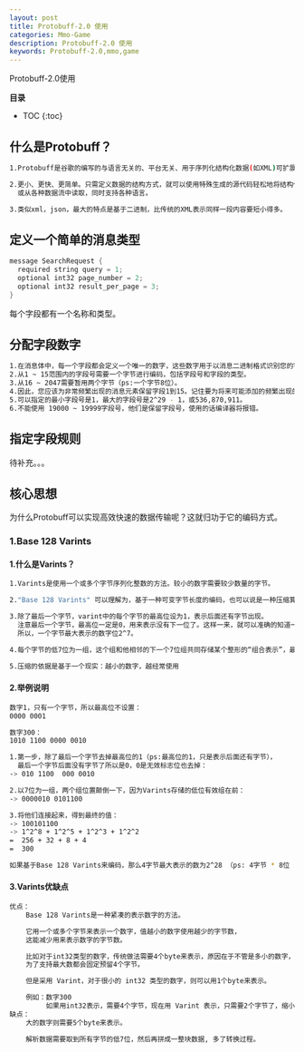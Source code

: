 ```yaml
---
layout: post
title: Protobuff-2.0 使用
categories: Mmo-Game
description: Protobuff-2.0 使用
keywords: Protobuff-2.0,mmo,game
---
```


Protobuff-2.0使用

**目录**

* TOC
{:toc}

## 什么是Protobuff？

```sh
1.Protobuff是谷歌的编写的与语言无关的、平台无关、用于序列化结构化数据(如XML)可扩展的一种机制。

2.更小、更快、更简单。只需定义数据的结构方式，就可以使用特殊生成的源代码轻松地将结构化数据写入
  或从各种数据流中读取，同时支持各种语言。

3.类似xml，json，最大的特点是基于二进制，比传统的XML表示同样一段内容要短小得多。
```

## 定义一个简单的消息类型

```java
message SearchRequest {
  required string query = 1;
  optional int32 page_number = 2;
  optional int32 result_per_page = 3;
}
```

每个字段都有一个名称和类型。

## 分配字段数字

```sh
1.在消息体中，每一个字段都会定义一个唯一的数字，这些数字用于以消息二进制格式识别您的字段。
2.从1 ~ 15范围内的字段号需要一个字节进行编码，包括字段号和字段的类型。
3.从16 ~ 2047需要暂用两个字节（ps:一个字节8位）。
4.因此，您应该为非常频繁出现的消息元素保留字段1到15。记住要为将来可能添加的频繁出现的元素留下一些空间。
5.可以指定的最小字段号是1，最大的字段号是2^29 - 1，或536,870,911。
6.不能使用 19000 ~ 19999字段号，他们是保留字段号，使用的话编译器将报错。
```

## 指定字段规则

待补充。。。

## 核心思想

为什么Protobuff可以实现高效快速的数据传输呢？这就归功于它的编码方式。

### 1.Base 128 Varints

#### 1.什么是Varints？

```sh
1.Varints是使用一个或多个字节序列化整数的方法。较小的数字需要较少数量的字节。

2."Base 128 Varints" 可以理解为，基于一种可变字节长度的编码，也可以说是一种压缩算法。

3.除了最后一个字节，varint中的每个字节的最高位设为1，表示后面还有字节出现。
  注意最后一个字节，最高位一定是0，用来表示没有下一位了。这样一来，就可以准确的知道一个整数的结束位置。
  所以，一个字节最大表示的数字位2^7。

4.每个字节的低7位为一组，这个组和他相邻的下一个7位组共同存储某个整形的“组合表示”，最低有效组在前面。

5.压缩的依据是基于一个现实：越小的数字，越经常使用 
```

#### 2.举例说明

```sh
数字1，只有一个字节，所以最高位不设置：
0000 0001
```

```sh
数字300：
1010 1100 0000 0010

1.第一步，除了最后一个字节去掉最高位的1（ps:最高位的1，只是表示后面还有字节），
  最后一个字节后面没有字节了所以是0，0是无效标志位也去掉：
-> 010 1100  000 0010

2.以7位为一组，两个组位置颠倒一下，因为Varints存储的低位有效组在前：
-> 0000010 0101100

3.将他们连接起来，得到最终的值：
-> 100101100
-> 1^2^8 + 1^2^5 + 1^2^3 + 1^2^2
=  256 + 32 + 8 + 4
=  300
```

```sh
如果基于Base 128 Varints来编码，那么4字节最大表示的数为2^28 （ps: 4字节 * 8位 - 4位 = 28位）
```

#### 3.Varints优缺点

```sh
优点：
    Base 128 Varints是一种紧凑的表示数字的方法。

    它用一个或多个字节来表示一个数字，值越小的数字使用越少的字节数，
    这能减少用来表示数字的字节数。

    比如对于int32类型的数字，传统做法需要4个byte来表示，原因在于不管是多小的数字，
    为了支持最大数都会固定预留4个字节。

    但是采用 Varint，对于很小的 int32 类型的数字，则可以用1个byte来表示。

    例如：数字300
         如果用int32表示，需要4个字节，现在用 Varint 表示，只需要2个字节了，缩小了一半！
缺点：
    大的数字则需要5个byte来表示。

    解析数据需要取到所有字节的低7位，然后再拼成一整块数据, 多了转换过程。
```





